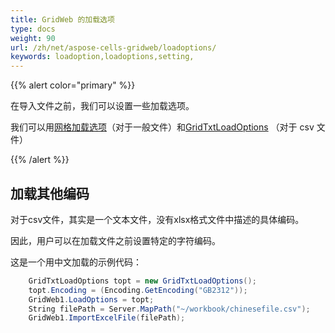 ```yaml
---
title: GridWeb 的加载选项
type: docs
weight: 90
url: /zh/net/aspose-cells-gridweb/loadoptions/
keywords: loadoption,loadoptions,setting,
---
```

{{% alert color="primary" %}} 

在导入文件之前，我们可以设置一些加载选项。

我们可以用[网格加载选项](https://reference.aspose.com/cells/net/aspose.cells.gridweb.data/gridloadoptions/)（对于一般文件）和[GridTxtLoadOptions](https://reference.aspose.com/cells/net/aspose.cells.gridweb.data/gridtxtloadoptions/) （对于 csv 文件）
 
{{% /alert %}} 
##  **加载其他编码**
对于csv文件，其实是一个文本文件，没有xlsx格式文件中描述的具体编码。

因此，用户可以在加载文件之前设置特定的字符编码。

这是一个用中文加载的示例代码：

```csharp
    GridTxtLoadOptions topt = new GridTxtLoadOptions();
    topt.Encoding = (Encoding.GetEncoding("GB2312"));
    GridWeb1.LoadOptions = topt;
    String filePath = Server.MapPath("~/workbook/chinesefile.csv");
    GridWeb1.ImportExcelFile(filePath);
```